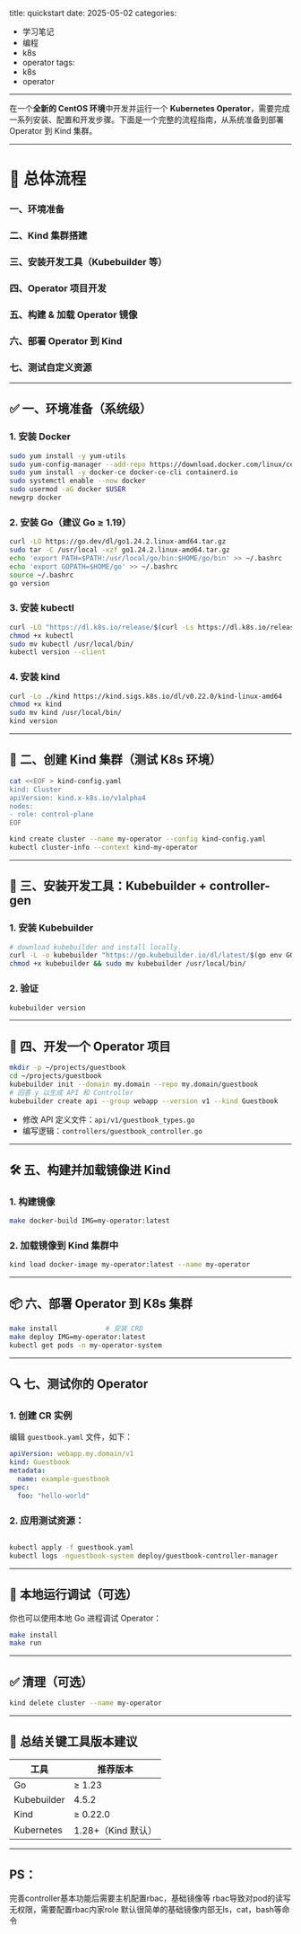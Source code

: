 title: quickstart
date: 2025-05-02
categories:
  - 学习笔记
  - 编程
  - k8s
  - operator
tags:
  - k8s
  - operator
---


在一个**全新的 CentOS 环境**中开发并运行一个 **Kubernetes Operator**，需要完成一系列安装、配置和开发步骤。下面是一个完整的流程指南，从系统准备到部署 Operator 到 Kind 集群。

---

# 🧩 总体流程

### 一、环境准备  
### 二、Kind 集群搭建  
### 三、安装开发工具（Kubebuilder 等）  
### 四、Operator 项目开发  
### 五、构建 & 加载 Operator 镜像  
### 六、部署 Operator 到 Kind  
### 七、测试自定义资源

---

## ✅ 一、环境准备（系统级）

### 1. 安装 Docker
```bash
sudo yum install -y yum-utils
sudo yum-config-manager --add-repo https://download.docker.com/linux/centos/docker-ce.repo
sudo yum install -y docker-ce docker-ce-cli containerd.io
sudo systemctl enable --now docker
sudo usermod -aG docker $USER
newgrp docker
```

### 2. 安装 Go（建议 Go ≥ 1.19）
```bash
curl -LO https://go.dev/dl/go1.24.2.linux-amd64.tar.gz
sudo tar -C /usr/local -xzf go1.24.2.linux-amd64.tar.gz
echo 'export PATH=$PATH:/usr/local/go/bin:$HOME/go/bin' >> ~/.bashrc
echo 'export GOPATH=$HOME/go' >> ~/.bashrc
source ~/.bashrc
go version
```

### 3. 安装 kubectl
```bash
curl -LO "https://dl.k8s.io/release/$(curl -Ls https://dl.k8s.io/release/stable.txt)/bin/linux/amd64/kubectl"
chmod +x kubectl
sudo mv kubectl /usr/local/bin/
kubectl version --client
```

### 4. 安装 kind
```bash
curl -Lo ./kind https://kind.sigs.k8s.io/dl/v0.22.0/kind-linux-amd64
chmod +x kind
sudo mv kind /usr/local/bin/
kind version
```

---

## 🚀 二、创建 Kind 集群（测试 K8s 环境）

```bash
cat <<EOF > kind-config.yaml
kind: Cluster
apiVersion: kind.x-k8s.io/v1alpha4
nodes:
- role: control-plane
EOF

kind create cluster --name my-operator --config kind-config.yaml
kubectl cluster-info --context kind-my-operator
```

---

## 🔧 三、安装开发工具：Kubebuilder + controller-gen

### 1. 安装 Kubebuilder

```bash
# download kubebuilder and install locally.
curl -L -o kubebuilder "https://go.kubebuilder.io/dl/latest/$(go env GOOS)/$(go env GOARCH)"
chmod +x kubebuilder && sudo mv kubebuilder /usr/local/bin/
```

### 2. 验证
```bash
kubebuilder version
```

---

## 📁 四、开发一个 Operator 项目

```bash
mkdir -p ~/projects/guestbook
cd ~/projects/guestbook
kubebuilder init --domain my.domain --repo my.domain/guestbook
# 回答 y 以生成 API 和 Controller
kubebuilder create api --group webapp --version v1 --kind Guestbook
```

- 修改 API 定义文件：`api/v1/guestbook_types.go`
- 编写逻辑：`controllers/guestbook_controller.go`

---

## 🛠️ 五、构建并加载镜像进 Kind

### 1. 构建镜像

```bash
make docker-build IMG=my-operator:latest
```

### 2. 加载镜像到 Kind 集群中

```bash
kind load docker-image my-operator:latest --name my-operator
```

---

## 📦 六、部署 Operator 到 K8s 集群

```bash
make install            # 安装 CRD
make deploy IMG=my-operator:latest
kubectl get pods -n my-operator-system
```

---

## 🔍 七、测试你的 Operator

### 1. 创建 CR 实例

编辑 `guestbook.yaml` 文件，如下：

```yaml
apiVersion: webapp.my.domain/v1
kind: Guestbook
metadata:
  name: example-guestbook
spec:
  foo: "hello-world"
```

### 2. 应用测试资源：

```bash

kubectl apply -f guestbook.yaml
kubectl logs -nguestbook-system deploy/guestbook-controller-manager
```

---

## 🧪 本地运行调试（可选）

你也可以使用本地 Go 进程调试 Operator：

```bash
make install
make run
```

---

## ✅ 清理（可选）

```bash
kind delete cluster --name my-operator
```

---

## 📎 总结关键工具版本建议

| 工具         | 推荐版本     |
|--------------|--------------|
| Go           | ≥ 1.23       |
| Kubebuilder  | 4.5.2       |
| Kind         | ≥ 0.22.0     |
| Kubernetes   | 1.28+（Kind 默认）|

---

## PS：
完善controller基本功能后需要主机配置rbac，基础镜像等
rbac导致对pod的读写无权限，需要配置rbac内家role
默认很简单的基础镜像内部无ls，cat，bash等命令